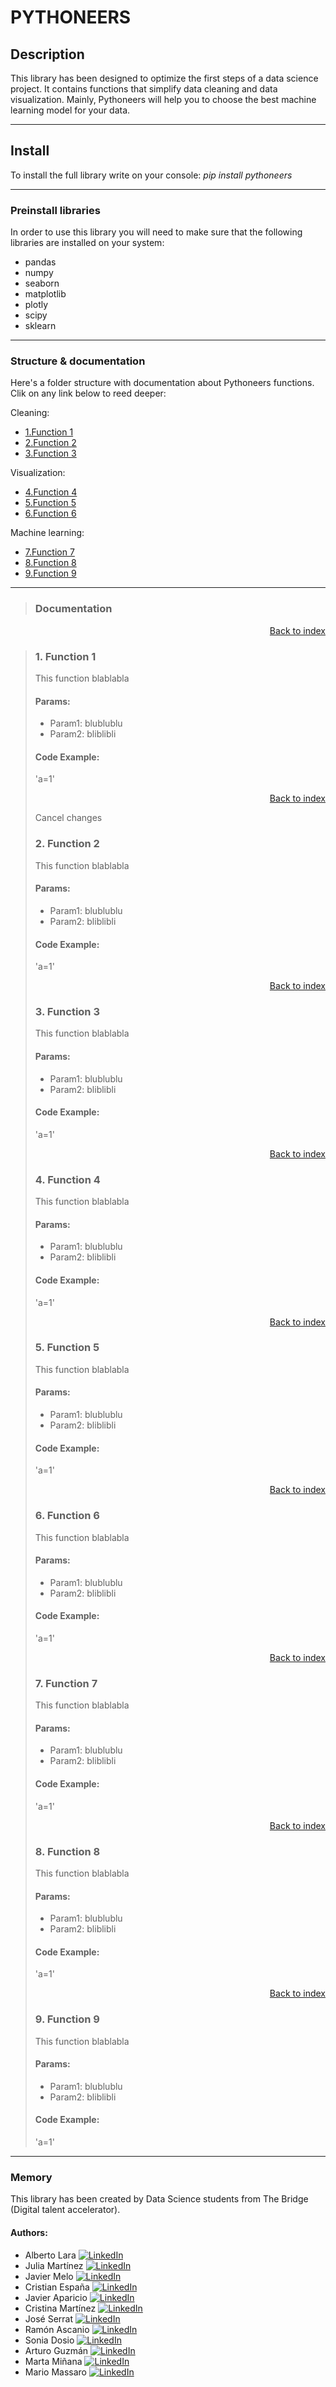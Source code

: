 # PYTHONEERS

## Description

This library has been designed to optimize the first steps of a data science project. It contains functions that simplify data cleaning and data visualization. Mainly, Pythoneers will help you to choose the best machine learning model for your data.

***

## Install

To install the full library write on your console: *pip install pythoneers*

***

### Preinstall libraries

In order to use this library you will need to make sure that the following libraries are installed on your system:

  - pandas
  - numpy
  - seaborn
  - matplotlib
  - plotly
  - scipy
  - sklearn
  
***
 
<a name="index"></a>
### Structure & documentation

Here's a folder structure with documentation about Pythoneers functions. 
Clik on any link below to reed deeper:

Cleaning:

 - [1.Function 1](#1.-Function-1)
 - [2.Function 2](#2.-Function-2)
 - [3.Function 3](#3.-Function-3)
 
Visualization:

 - [4.Function 4](#4.-Function-4)
 - [5.Function 5](#5.-Function-5)
 - [6.Function 6](#6.-Function-6)
 
Machine learning:

 - [7.Function 7](#7.-Function-7)
 - [8.Function 8](#8.-Function-8)
 - [9.Function 9](#9.-Function-9)
 
***

>### Documentation
<a href="#index"><p style="text-align:right;" href="#index">Back to index</p></a>
>### 1. Function 1
>This function blablabla
>#### Params:
> - Param1: blublublu
> - Param2: bliblibli
>#### Code Example:
>'a=1'
<a href="#index"><p style="text-align:right;" href="#index">Back to index</p></a>Cancel changes
>### 2. Function 2
>This function blablabla
>#### Params:
> - Param1: blublublu
> - Param2: bliblibli
>#### Code Example:
>'a=1'
<a href="#index"><p style="text-align:right;" href="#index">Back to index</p></a>
>### 3. Function 3
>This function blablabla
>#### Params:
> - Param1: blublublu
> - Param2: bliblibli
>#### Code Example:
>'a=1'
<a href="#index"><p style="text-align:right;" href="#index">Back to index</p></a>
>### 4. Function 4
>This function blablabla
>#### Params:
> - Param1: blublublu
> - Param2: bliblibli
>#### Code Example:
>'a=1'
<a href="#index"><p style="text-align:right;" href="#index">Back to index</p></a>
>### 5. Function 5
>This function blablabla
>#### Params:
> - Param1: blublublu
> - Param2: bliblibli
>#### Code Example:
>'a=1'
<a href="#index"><p style="text-align:right;" href="#index">Back to index</p></a>
>### 6. Function 6
>This function blablabla
>#### Params:
> - Param1: blublublu
> - Param2: bliblibli
>#### Code Example:
>'a=1'
<a href="#index"><p style="text-align:right;" href="#index">Back to index</p></a>
>### 7. Function 7
>This function blablabla
>#### Params:
> - Param1: blublublu
> - Param2: bliblibli
>#### Code Example:
>'a=1'
<a href="#index"><p style="text-align:right;" href="#index">Back to index</p></a>
>### 8. Function 8
>This function blablabla
>#### Params:
> - Param1: blublublu
> - Param2: bliblibli
>#### Code Example:
>'a=1'
<a href="#index"><p style="text-align:right;" href="#index">Back to index</p></a>
>### 9. Function 9
>This function blablabla
>#### Params:
> - Param1: blublublu
> - Param2: bliblibli
>#### Code Example:
>'a=1'

***

### Memory

This library has been created by Data Science students from The Bridge (Digital talent accelerator).

#### Authors:
* Alberto Lara
[![LinkedIn][logo_LinkedIn]](https://www.linkedin.com/in/alarab/)
* Julia Martínez
[![LinkedIn][logo_LinkedIn]](https://www.linkedin.com/in/juliamariamartineztapia/)
* Javier Melo
[![LinkedIn][logo_LinkedIn]](https://www.linkedin.com/in/f-javier-melo-delgado-836590131/)
* Cristian España
[![LinkedIn][logo_LinkedIn]](https://www.linkedin.com/in/cespanac/)
* Javier Aparicio
[![LinkedIn][logo_LinkedIn]](https://www.linkedin.com/in/apariciogarciajavier/)
* Cristina Martínez
[![LinkedIn][logo_LinkedIn]](https://www.linkedin.com/in/cristina-mart%C3%ADnez-garc%C3%ADa-438209170/)
* José Serrat
[![LinkedIn][logo_LinkedIn]](https://www.linkedin.com/in/jos%C3%A9-serrat-torres-45625b144/)
* Ramón Ascanio
[![LinkedIn][logo_LinkedIn]](https://www.linkedin.com/in/ram%C3%B3n-ascanio-armada-78196a176/)
* Sonia Dosio
[![LinkedIn][logo_LinkedIn]](https://www.linkedin.com/in/sonia-dosio-revenga-17812245/)
* Arturo Guzmán
[![LinkedIn][logo_LinkedIn]](https://www.linkedin.com/in/arturo-guzm%C3%A1n-solera-3444071b3/)
* Marta Miñana
[![LinkedIn][logo_LinkedIn]](https://www.linkedin.com/in/marta-mi%C3%B1ana-01455a2a/)
* Mario Massaro
[![LinkedIn][logo_LinkedIn]](https://www.linkedin.com/in/mariomassaro/)







[logo_LinkedIn]: https://static.licdn.com/scds/common/u/images/logos/favicons/v1/16x16/favicon.ico "LinkedIn"
